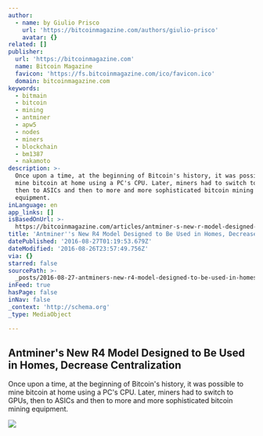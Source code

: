 ```yaml
---
author:
  - name: by Giulio Prisco
    url: 'https://bitcoinmagazine.com/authors/giulio-prisco'
    avatar: {}
related: []
publisher:
  url: 'https://bitcoinmagazine.com'
  name: Bitcoin Magazine
  favicon: 'https://fs.bitcoinmagazine.com/ico/favicon.ico'
  domain: bitcoinmagazine.com
keywords:
  - bitmain
  - bitcoin
  - mining
  - antminer
  - apw5
  - nodes
  - miners
  - blockchain
  - bm1387
  - nakamoto
description: >-
  Once upon a time, at the beginning of Bitcoin's history, it was possible to
  mine bitcoin at home using a PC's CPU. Later, miners had to switch to GPUs,
  then to ASICs and then to more and more sophisticated bitcoin mining
  equipment.
inLanguage: en
app_links: []
isBasedOnUrl: >-
  https://bitcoinmagazine.com/articles/antminer-s-new-r-model-designed-to-be-used-in-homes-decrease-centralization-1472250011
title: 'Antminer''s New R4 Model Designed to Be Used in Homes, Decrease Centralization'
datePublished: '2016-08-27T01:19:53.679Z'
dateModified: '2016-08-26T23:57:49.756Z'
via: {}
starred: false
sourcePath: >-
  _posts/2016-08-27-antminers-new-r4-model-designed-to-be-used-in-homes-decrea.md
inFeed: true
hasPage: false
inNav: false
_context: 'http://schema.org'
_type: MediaObject

---
```

<article style=""><h1>Antminer's New R4 Model Designed to Be Used in Homes, Decrease Centralization</h1><p>Once upon a time, at the beginning of Bitcoin's history, it was possible to mine bitcoin at home using a PC's CPU. Later, miners had to switch to GPUs, then to ASICs and then to more and more sophisticated bitcoin mining equipment.</p><img src="https://fs.bitcoinmagazine.com/img/articles/antminer-s-new-r-model-designed-to-be-used-in-homes-decrease-centralization.jpg" /></article>